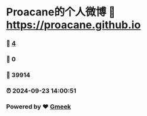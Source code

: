 # Proacane的个人微博 :link: https://proacane.github.io 
### :page_facing_up: [4](https://proacane.github.io/tag.html) 
### :speech_balloon: 0 
### :hibiscus: 39914 
### :alarm_clock: 2024-09-23 14:00:51 
### Powered by :heart: [Gmeek](https://github.com/Meekdai/Gmeek)
